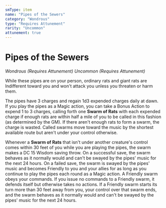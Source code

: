 ```yaml
---
smType: item
name: "Pipes of the Sewers"
category: "Wondrous"
type: "Requires Attunement"
rarity: "Uncommon"
attunement: true
---
```


# Pipes of the Sewers
*Wondrous (Requires Attunement) Uncommon (Requires Attunement)*

While these pipes are on your person, ordinary rats and giant rats are Indifferent toward you and won't attack you unless you threaten or harm them.

The pipes have 3 charges and regain 1d3 expended charges daily at dawn. If you play the pipes as a Magic action, you can take a Bonus Action to expend 1 to 3 charges, calling forth one **Swarm of Rats** with each expended charge if enough rats are within half a mile of you to be called in this fashion (as determined by the GM). If there aren't enough rats to form a swarm, the charge is wasted. Called swarms move toward the music by the shortest available route but aren't under your control otherwise.

Whenever a **Swarm of Rats** that isn't under another creature's control comes within 30 feet of you while you are playing the pipes, the swarm makes a DC 15 Wisdom saving throw. On a successful save, the swarm behaves as it normally would and can't be swayed by the pipes' music for the next 24 hours. On a failed save, the swarm is swayed by the pipes' music and becomes Friendly to you and your allies for as long as you continue to play the pipes each round as a Magic action. A Friendly swarm obeys your commands. If you issue no commands to a Friendly swarm, it defends itself but otherwise takes no actions. If a Friendly swarm starts its turn more than 30 feet away from you, your control over that swarm ends, and the swarm behaves as it normally would and can't be swayed by the pipes' music for the next 24 hours.
